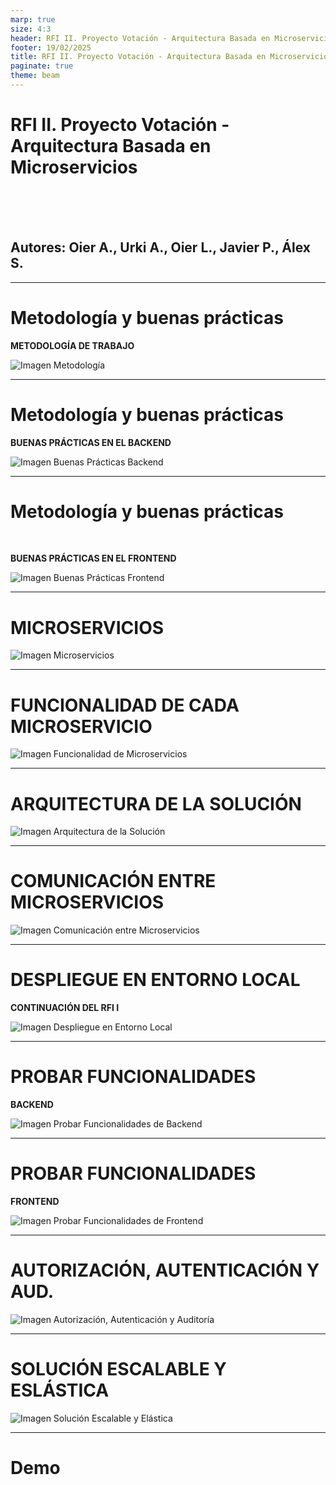 ```yaml
---
marp: true
size: 4:3
header: RFI II. Proyecto Votación - Arquitectura Basada en Microservicios
footer: 19/02/2025
title: RFI II. Proyecto Votación - Arquitectura Basada en Microservicios
paginate: true
theme: beam
---
```


<!-- _class: title -->

# RFI II. Proyecto Votación - Arquitectura Basada en Microservicios

<br><br><br>

## Autores: Oier A., Urki A., Oier L., Javier P., Álex S.

---

# Metodología y buenas prácticas

**METODOLOGÍA DE TRABAJO**

![Imagen Metodología](images/ADR024.png)

---

# Metodología y buenas prácticas

**BUENAS PRÁCTICAS EN EL BACKEND**

![Imagen Buenas Prácticas Backend](images/ADR013.png)

---

# Metodología y buenas prácticas

<br>

**BUENAS PRÁCTICAS EN EL FRONTEND**

![Imagen Buenas Prácticas Frontend](images/ADR014.png)

---

# MICROSERVICIOS

![Imagen Microservicios](images/ADR015.png)

---

# FUNCIONALIDAD DE CADA MICROSERVICIO

![Imagen Funcionalidad de Microservicios](images/ADR016.png)

---

# ARQUITECTURA DE LA SOLUCIÓN

![Imagen Arquitectura de la Solución](images/ADR017.png)

---

# COMUNICACIÓN ENTRE MICROSERVICIOS

![Imagen Comunicación entre Microservicios](images/ADR018.png)

---

# DESPLIEGUE EN ENTORNO LOCAL

**CONTINUACIÓN DEL RFI I**

![Imagen Despliegue en Entorno Local](images/ADR019.png)

---

# PROBAR FUNCIONALIDADES

**BACKEND**

![Imagen Probar Funcionalidades de Backend](images/ADR020.png)

---

# PROBAR FUNCIONALIDADES

**FRONTEND**

![Imagen Probar Funcionalidades de Frontend](images/ADR021.png)

---

# AUTORIZACIÓN, AUTENTICACIÓN Y AUD.

![Imagen Autorización, Autenticación y Auditoría](images/ADR022.png)

---

# SOLUCIÓN ESCALABLE Y ESLÁSTICA

![Imagen Solución Escalable y Elástica](images/ADR023.png)

---

<!-- _class: title -->

# Demo
